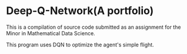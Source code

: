 # Deep-Q-Network(A portfolio)
This is a compilation of source code submitted as an assignment for the Minor in Mathematical Data Science.

This program uses DQN to optimize the agent's simple flight.
